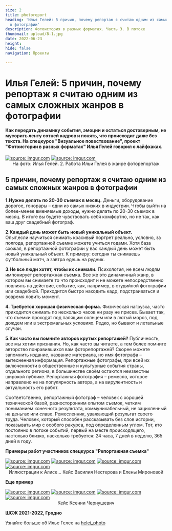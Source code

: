 ```yaml
---
size: 2
title: photoreport
heading: 'Илья Гелей: 5 причин, почему репортаж я считаю одним из самых сложных жанров
  в фотографии'
description: Фотоистория в разных форматах. Часть 3. В потоке
thumbnail: upload/8-1.jpg
date: 2022-06-23
height: 
hide: false
navigation: Проекты

---
```

# **Илья Гелей: 5 причин, почему репортаж я считаю одним из самых сложных жанров в фотографии**

#### Как передать динамику события, эмоции и остаться достоверным, не мусорить ленту сотней кадров и понять, что происходит даже без текста. На спецкурсе "Визуальное повествование", проект "Фотоистории в разных форматах" Илья Гелей говорил о лайфхаках.

<div class="gallery2">
<!-- Смените gallery2 на gallery3 или gallery4, цифра определяет количество картинок в одном ряду -->
<a href="https://imgur.com/4Tb8nSe"><img src="https://i.imgur.com/4Tb8nSe.jpg" title="source: imgur.com" /></a>
<a href="https://imgur.com/8hfBjuO"><img src="https://i.imgur.com/8hfBjuO.jpg" title="source: imgur.com" /></a>  
</div>
<center>На фото: Илья Гелей. 2. Работа Ильи Гелея в жанре фоторепортаж</center>

## 5 причин, почему репортаж я считаю одним из самых сложных жанров в фотографии

**1.Нужно делать по 20-30 съемок в месяц.**
Деньги, оборудование дорогое, гонорары – одни из самых низких в индустрии. Чтобы выйти на более-менее вменяемые доходы, нужно делать по 20-30 съемок в месяц. В итоге вы будете чувствовать себя комфортно, но не так, как ваш друг свадебный фотограф.

**2.Каждый день может быть новый уникальный объект.**  
Опыт,если научиться снимать красивый портрет реально, условно, за полгода, репортажной съемке можете учиться годами. Хотя база схожая, в репортажной фотографии у вас каждый день может быть новый уникальный объект. К примеру: сегодня ты снимаешь футбольный матч, а завтра едешь на рудник.

**3.Не все люди хотят, чтобы их снимали.**
Психология, не всем людям импонирует репортажная съемка. Все же это динамичный жанр, в котором вы снимаете то что происходит и не можете непосредственно повлиять на действие, событие, как, например, в студийной фотографии или свадебной. Приходится быстро находить кадр, подстраиваться и вовремя ловить момент.

**4. Требуется хорошая физическая форма.**
Физическая нагрузка, часто приходится снимать по несколько часов ни разу не присев. Бывает так, что съемки проходят под палящим солнцем или в лютый мороз, под дождем или в экстремальных условиях. Редко, но бывают и летальные случаи.

**5.Как часто вы помните авторов крутых репортажей?**
Публичность, все мы хотим признания. Но, как часто вы читаете, а тем более помните авторство понравившихся вам фоторепортажей? Скорее можете запомнить издание, название материала, но имя фотографа – вытесненная информация. Репортажные фотографы, при всей их включенности в общественные и культурные события страны, отдельного региона, в большинстве своём остаются неизвестны широкой публике. Репортажная фотография – ремесло, которое направлено не на популярность автора, а на вирулентность и актуальность его работ.

Соответственно, репортажный фотограф – человек с хорошей технической базой, разносторонним опытом съемок, четким пониманием конечного результата, коммуникабельный, не зацикленный на деньгах или славе. Ремесленник, уважающий результат своего труда. Человек, который способен рассказывать без слов истории, показывать мир с особого ракурса, под определенным углом. Тот, кто постоянно в потоке событий, первый на месте происходящего, настолько близко, насколько требуется: 24 часа, 7 дней в неделю, 365 дней в году. 

**Примеры работ участников спецкурса "Репортажная съемка"**

<div class="gallery2">
<!-- Смените gallery2 на gallery3 или gallery4, цифра определяет количество картинок в одном ряду -->
<a href="https://imgur.com/5aRQXhJ"><img src="https://i.imgur.com/5aRQXhJ.jpg" title="source: imgur.com" /></a>
<a href="https://imgur.com/pWWYQhI"><img src="https://i.imgur.com/pWWYQhI.jpg" title="source: imgur.com" /></a>
<a href="https://imgur.com/YOs9m5c"><img src="https://i.imgur.com/YOs9m5c.jpg" title="source: imgur.com" /></a>
<a href="https://imgur.com/rKnjrKP"><img src="https://i.imgur.com/rKnjrKP.jpg" title="source: imgur.com" /></a>
</div>
<center>Иллюстрации к Алисе... Кейс Василия Нестерова и Елены Мироновой</center>

**Еще пример**

<div class="gallery2">
<!-- Смените gallery2 на gallery3 или gallery4, цифра определяет количество картинок в одном ряду -->
<a href="https://imgur.com/esvwNS6"><img src="https://i.imgur.com/esvwNS6.jpg" title="source: imgur.com" /></a>
<a href="https://imgur.com/BRx2l2P"><img src="https://i.imgur.com/BRx2l2P.jpg" title="source: imgur.com" /></a>
<a href="https://imgur.com/OAMDgP7"><img src="https://i.imgur.com/OAMDgP7.jpg" title="source: imgur.com" /></a>
<a href="https://imgur.com/Os74Jet"><img src="https://i.imgur.com/Os74Jet.jpg" title="source: imgur.com" /></a>
</div>
<center>Кейс Ксении Чернушевич</center>

**ШСЖ 2021-2022, Гродно**

Узнайте больше об Илье Гелее на [helei_photo](https://www.instagram.com/helei_photo/)